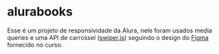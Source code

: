 # alurabooks

Esse é um projeto de responsividade da Alura, nele foram usados media queries e uma API de carrossel (<a href="https://swiperjs.com">swiper.js</a>) seguindo o design do <a href="https://www.figma.com/file/sSMbIqKaGBd66Y8roxTk2p/AluraBooks?node-id=37%3A94">Figma</a> fornecido no curso.
